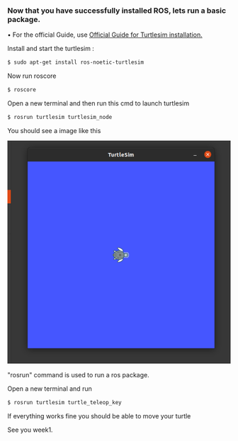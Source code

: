 ### Now that you have successfully installed ROS, lets run a basic package.

• For the official Guide, use [Official Guide for Turtlesim installation.](http://wiki.ros.org/turtlesim)

Install and start the turtlesim : 
```bash 
$ sudo apt-get install ros-noetic-turtlesim
```

Now run roscore 
```bash 
$ roscore
```

Open a new terminal and then run this cmd to launch turtlesim 
```bash 
$ rosrun turtlesim turtlesim_node
```
You should see a image like this

![Turtlesim](IMGS/img1.png)

"rosrun" command is used to run a ros package.

Open a new terminal and run
```bash 
$ rosrun turtlesim turtle_teleop_key
```

If everything works fine you should be able to move your turtle

See you week1.
